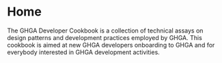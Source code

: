 # Home

The GHGA Developer Cookbook is a collection of technical assays on design patterns and development practices employed by GHGA.
This cookbook is aimed at new GHGA developers onboarding to GHGA and for everybody interested in GHGA development activities.
